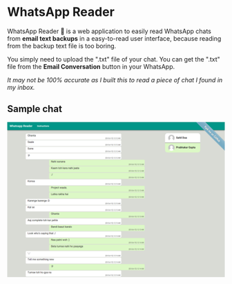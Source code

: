 # WhatsApp Reader
WhatsApp Reader :speech_balloon: is a web application to easily read WhatsApp chats from **email text backups** in a easy-to-read user interface, because reading from the backup text file is too boring.

You simply need to upload the ".txt" file of your chat. You can get the ".txt" file from the **Email Conversation** button in your WhatsApp.

_It may not be 100% accurate as I built this to read a piece of chat I found in my inbox._

## Sample chat

![](/img/screenshots/screencapture-localhost-whatsapp-reader-read-php-1443812355570.png?raw=true)
